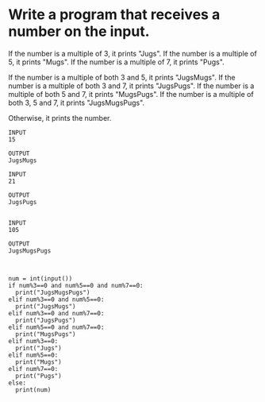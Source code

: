 # Write a program that receives a number on the input.
If the number is a multiple of 3, it prints "Jugs". 
If the number is a multiple of 5, it prints "Mugs".
If the number is a multiple of 7, it prints "Pugs".

If the number is a multiple of both 3 and 5, it prints "JugsMugs".
If the number is a multiple of both 3 and 7, it prints "JugsPugs".
If the number is a multiple of both 5 and 7, it prints "MugsPugs".
If the number is a multiple of both 3, 5 and 7, it prints "JugsMugsPugs".

Otherwise, it prints the number.




```
INPUT 
15

OUTPUT
JugsMugs

INPUT 
21

OUTPUT
JugsPugs


INPUT 
105

OUTPUT 
JugsMugsPugs



```
```
num = int(input())
if num%3==0 and num%5==0 and num%7==0:
  print("JugsMugsPugs")
elif num%3==0 and num%5==0:
  print("JugsMugs")
elif num%3==0 and num%7==0:
  print("JugsPugs")
elif num%5==0 and num%7==0:
  print("MugsPugs")
elif num%3==0:
  print("Jugs")
elif num%5==0:
  print("Mugs")
elif num%7==0:
  print("Pugs")  
else:
  print(num)
```  
